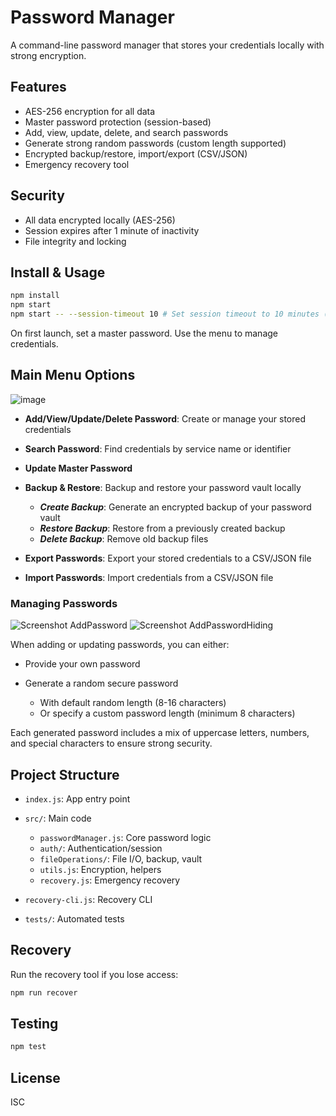 # Password Manager

A command-line password manager that stores your credentials locally with strong encryption.

## Features
- AES-256 encryption for all data
- Master password protection (session-based)
- Add, view, update, delete, and search passwords
- Generate strong random passwords (custom length supported)
- Encrypted backup/restore, import/export (CSV/JSON)
- Emergency recovery tool

## Security
- All data encrypted locally (AES-256)
- Session expires after 1 minute of inactivity
- File integrity and locking

## Install & Usage

```bash
npm install
npm start
npm start -- --session-timeout 10 # Set session timeout to 10 minutes (default is 5 minutes)
```

On first launch, set a master password. Use the menu to manage credentials.

## Main Menu Options

![image](https://github.com/user-attachments/assets/6ad894a3-2a5e-4c03-bc48-61e1117eda5f)

- **Add/View/Update/Delete Password**: Create or manage your stored credentials
- **Search Password**: Find credentials by service name or identifier
- **Update Master Password**
- **Backup & Restore**: Backup and restore your password vault locally
  
  	-  ***Create Backup***: Generate an encrypted backup of your password vault
	-  ***Restore Backup***: Restore from a previously created backup
	-  ***Delete Backup***: Remove old backup files

- **Export Passwords**: Export your stored credentials to a CSV/JSON file
- **Import Passwords**: Import credentials from a CSV/JSON file

### Managing Passwords

![Screenshot AddPassword](https://github.com/user-attachments/assets/ab7a7700-4136-45cd-a445-9f2061632500) 
![Screenshot AddPasswordHiding](https://github.com/user-attachments/assets/0acd8df2-6762-4126-8935-9d8c474931ec)

When adding or updating passwords, you can either:
- Provide your own password
- Generate a random secure password

  	- With default random length (8-16 characters)
	- Or specify a custom password length (minimum 8 characters)

Each generated password includes a mix of uppercase letters, numbers, and special characters to ensure strong security.

## Project Structure
- `index.js`: App entry point
- `src/`: Main code

  - `passwordManager.js`: Core password logic
  - `auth/`: Authentication/session
  - `fileOperations/`: File I/O, backup, vault
  - `utils.js`: Encryption, helpers
  - `recovery.js`: Emergency recovery

- `recovery-cli.js`: Recovery CLI
- `tests/`: Automated tests

## Recovery
Run the recovery tool if you lose access:
```bash
npm run recover
```

## Testing
```bash
npm test
```

## License
ISC

